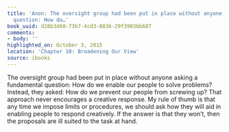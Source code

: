 ```yaml
---
title: 'Anon: The oversight group had been put in place without anyone asking a fundamental
  question: How do…'
book_uuid: d28b3d60-73b7-4cd3-8836-29f3903bb687
comments:
- body: ''
highlighted_on: October 3, 2015
location: 'Chapter 10: Broadening Our View'
source: ibooks
---
```


The oversight group had been put in place without anyone asking a fundamental question: How do we enable our people to solve problems? Instead, they asked: How do we prevent our people from screwing up? That approach never encourages a creative response. My rule of thumb is that any time we impose limits or procedures, we should ask how they will aid in enabling people to respond creatively. If the answer is that they won&#x2019;t, then the proposals are ill suited to the task at hand.